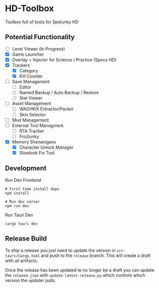 # HD-Toolbox

Toolbox full of tools for Spelunky HD

## Potential Functionality

- [ ] Level Viewer (In Progress)
- [x] Game Launcher
- [x] Overlay + Injector for Science / Practice (Specs HD)
- [x] Trackers
  - [x] Category
  - [x] Kill Counter
- [ ] Save Management
  - [ ] Editor
  - [ ] Named Backup / Auto Backup / Restore
  - [ ] Stat Viewer
- [ ] Asset Management
  - [ ] WAD/WIX Extractor/Packer
  - [ ] Skin Selector
- [ ] Mod Management
- [ ] External Tool Managment
  - [ ] RTA Tracker
  - [ ] Frozlunky
- [x] Memory Shenanigans
  - [x] Character Unlock Manager
  - [x] Slowlook Fix Tool

## Development

Run Dev Frontend

```console
# First time install deps
npm install

# Run dev server
npm run dev
```

Run Tauri Dev

```console
cargo tauri dev
```

## Release Build

To ship a release you just need to update the version in `src-tauri/Cargo.toml` and push to the `release` branch. This will create a draft with all artifacts.

Once the release has been updated to no longer be a draft you can update the `release.json` with `update-latest-release.py` which controls which version the updater pulls.
